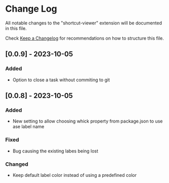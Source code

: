 # Change Log

All notable changes to the "shortcut-viewer" extension will be documented in this file.

Check [Keep a Changelog](http://keepachangelog.com/) for recommendations on how to structure this file.

## [0.0.9] - 2023-10-05

### Added 
- Option to close a task without commiting to git

## [0.0.8] - 2023-10-05

### Added
- New setting to allow choosing whick property from package.json to use ase label name

### Fixed
- Bug causing the existing labes being lost

### Changed
- Keep default label color instead of using a predefined color
